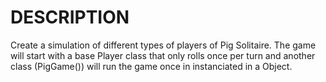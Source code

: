 # DESCRIPTION

Create a simulation of different types of players of Pig Solitaire. The game will start with a base Player class that only rolls once 
per turn and another class (PigGame()) will run the game once in instanciated in a Object.
